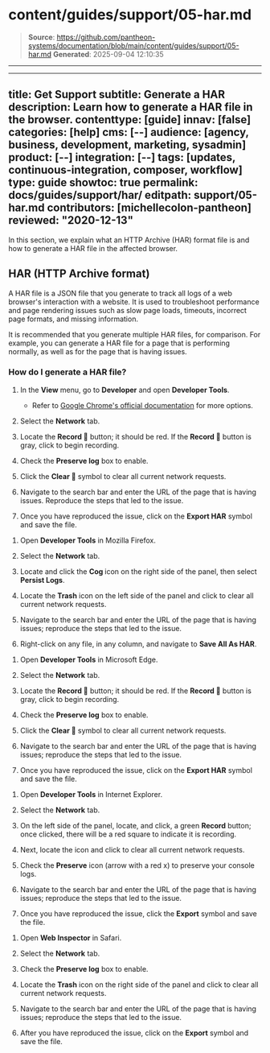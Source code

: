 # content/guides/support/05-har.md

> **Source**: https://github.com/pantheon-systems/documentation/blob/main/content/guides/support/05-har.md
> **Generated**: 2025-09-04 12:10:35

---

---
title: Get Support
subtitle: Generate a HAR
description: Learn how to generate a HAR file in the browser.
contenttype: [guide]
innav: [false]
categories: [help]
cms: [--]
audience: [agency, business, development, marketing, sysadmin]
product: [--]
integration: [--]
tags: [updates, continuous-integration, composer, workflow]
type: guide
showtoc: true
permalink: docs/guides/support/har/
editpath: support/05-har.md
contributors: [michellecolon-pantheon]
reviewed: "2020-12-13"
---

In this section, we explain what an HTTP Archive (HAR) format file is and how to generate a HAR file in the affected browser.

## HAR (HTTP Archive format)

A HAR file is a JSON file that you generate to track all logs of a web browser's interaction with a website. It is used to troubleshoot performance and page rendering issues such as slow page loads, timeouts, incorrect page formats, and missing information.

It is recommended that you generate multiple HAR files, for comparison. For example, you can generate a HAR file for a page that is performing normally, as well as for the page that is having issues.

### How do I generate a HAR file?

<TabList>

<Tab title="Chrome" id="chrome" active={true}>

1. In the **View** menu, go to **Developer** and open **Developer Tools**.

   - Refer to [Google Chrome's official documentation](https://developer.chrome.com/docs/devtools/open/) for more options.

1. Select the **Network** tab.

1. Locate the **Record 🔴** button; it should be red. If the **Record 🔴** button is gray, click to begin recording.

1. Check the <Icon icon="squareCheck" /> **Preserve log** box to enable.

1. Click the **Clear 🚫** symbol to clear all current network requests.

1. Navigate to the search bar and enter the URL of the page that is having issues. Reproduce the steps that led to the issue.

1. Once you have reproduced the issue, click on the **Export HAR** <Icon icon="download"/> symbol and save the file.

</Tab>

<Tab title="Firefox" id="firefox">

1. Open **Developer Tools** in Mozilla Firefox.

1. Select the **Network** tab.

1. Locate and click the **Cog <Icon icon="gear" />** icon on the right side of the panel, then select **Persist Logs**.

1. Locate the **Trash** icon on the left side of the panel and click to clear all current network requests.

1. Navigate to the search bar and enter the URL of the page that is having issues; reproduce the steps that led to the issue.

1. Right-click on any file, in any column, and navigate to **Save All As HAR**.

</Tab>

<Tab title="Edge" id="edge">

1. Open **Developer Tools** in Microsoft Edge.

1. Select the **Network** tab.

1. Locate the **Record 🔴** button; it should be red. If the **Record 🔴** button is gray, click to begin recording.

1. Check the <Icon icon="squareCheck" /> **Preserve log** box to enable.

1. Click the **Clear 🚫** symbol to clear all current network requests.

1. Navigate to the search bar and enter the URL of the page that is having issues; reproduce the steps that led to the issue.

1. Once you have reproduced the issue, click on the **Export HAR** <Icon icon="download"/> symbol and save the file.

</Tab>

<Tab title="Explorer" id="explorer">

1. Open **Developer Tools** in Internet Explorer.

1. Select the **Network** tab.

1. On the left side of the panel, locate, and click, a green **Record** <Icon icon="play"/> button; once clicked, there will be a red square to indicate it is recording.

1. Next, locate the <Icon icon="xmark" /> icon and click to clear all current network requests.

1. Check the **Preserve** icon (arrow with a red x) to preserve your console logs.

1. Navigate to the search bar and enter the URL of the page that is having issues; reproduce the steps that led to the issue.

1. Once you have reproduced the issue, click the **Export** <Icon icon="save" /> symbol and save the file.

</Tab>

<Tab title="Safari" id="safari">

1. Open **Web Inspector** in Safari.

1. Select the **Network** tab.

1. Check the <Icon icon="squareCheck" /> **Preserve log** box to enable.

1. Locate the **Trash** icon on the right side of the panel and click to clear all current network requests.

1. Navigate to the search bar and enter the URL of the page that is having issues; reproduce the steps that led to the issue.

1. After you have reproduced the issue, click on the <Icon icon="upload" /> **Export** symbol and save the file.

</Tab>

</TabList>
